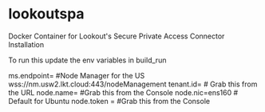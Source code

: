 # lookoutspa

Docker Container for Lookout's Secure Private Access Connector Installation

To run this update the env variables in build_run

ms.endpoint= #Node Manager for the US wss://nm.usw2.lkt.cloud:443/nodeManagement
tenant.id= # Grab this from the URL
node.name= #Grab this from the Console
node.nic=ens160 # Default for Ubuntu
node.token =  #Grab this from the Console
